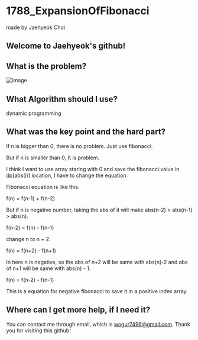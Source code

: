 # 1788_ExpansionOfFibonacci

made by Jaehyeok Choi

## Welcome to Jaehyeok's github!

## What is the problem?

![image](https://github.com/Choi-JaeHyeok-21500749/1788_ExpansionOfFibonacci/blob/main/1788_pro.PNG)

## What Algorithm should I use?

dynamic programming

## What was the key point and the hard part?

If n is bigger than 0, there is no problem. Just use fibonacci.

But if n is smaller than 0, It is problem.

I think I want to use array staring with 0 and save the fibonacci value in dp[abs(i)] location, I have to change the equation.

Fibonacci equation is like this.

f(n) = f(n-1) + f(n-2)

But if n is negative number, taking the abs of it will make abs(n-2) > abs(n-1) > abs(n).

f(n-2)  = f(n) - f(n-1)

change n to n + 2.

f(n) = f(n+2) - f(n+1)

In here n is negative, so the abs of n+2 will be same with abs(n)-2 and abs of n+1 will be same with abs(n) - 1.

f(n) = f(n-2) - f(n-1)

This is a equation for negative fibonacci to save it in a positive index array.

## Where can I get more help, if I need it?

You can contact me through email, which is wogur7496@gmail.com.
Thank you for visiting this github!
